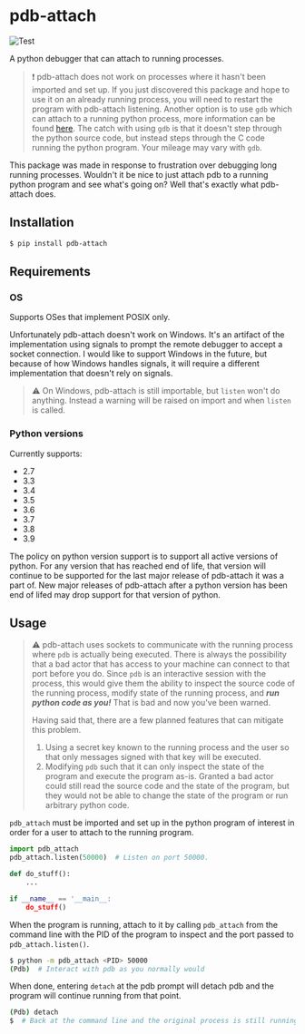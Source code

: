 # pdb-attach #

![Test](https://github.com/smitchell556/pdb-attach/workflows/Test/badge.svg)

A python debugger that can attach to running processes.

> :exclamation: pdb-attach does not work on processes where it hasn't been imported and set up. If you just discovered this package and hope to use it on an already running process, you will need to restart the program with pdb-attach listening. Another option is to use `gdb` which can attach to a running python process, more information can be found [here](https://wiki.python.org/moin/DebuggingWithGdb). The catch with using `gdb` is that it doesn't step through the python source code, but instead steps through the C code running the python program. Your mileage may vary with `gdb`.

This package was made in response to frustration over debugging long running processes. Wouldn't it be nice to just attach pdb to a running python program and see what's going on? Well that's exactly what pdb-attach does.

## Installation ##

```bash
$ pip install pdb-attach
```

## Requirements ##

### OS ###

Supports OSes that implement POSIX only.

Unfortunately pdb-attach doesn't work on Windows. It's an artifact of the implementation using signals to prompt the remote debugger to accept a socket connection. I would like to support Windows in the future, but because of how Windows handles signals, it will require a different implementation that doesn't rely on signals.

> :warning: On Windows, pdb-attach is still importable, but `listen` won't do anything. Instead a warning will be raised on import and when `listen` is called.

### Python versions ###

Currently supports:

- 2.7
- 3.3
- 3.4
- 3.5
- 3.6
- 3.7
- 3.8
- 3.9

The policy on python version support is to support all active versions of python. For any version that has reached end of life, that version will continue to be supported for the last major release of pdb-attach it was a part of. New major releases of pdb-attach after a python version has been end of lifed may drop support for that version of python.

## Usage ##

> :warning: pdb-attach uses sockets to communicate with the running process where `pdb` is actually being executed. There is always the possibility that a bad actor that has access to your machine can connect to that port before you do. Since `pdb` is an interactive session with the process, this would give them the ability to inspect the source code of the running process, modify state of the running process, and **_run python code as you!_** That is bad and now you've been warned.
>
> Having said that, there are a few planned features that can mitigate this problem.
> 1. Using a secret key known to the running process and the user so that only messages signed with that key will be executed.
> 1. Modifying `pdb` such that it can only inspect the state of the program and execute the program as-is. Granted a bad actor could still read the source code and the state of the program, but they would not be able to change the state of the program or run arbitrary python code.

`pdb_attach` must be imported and set up in the python program of interest in order for a user to attach to the running program.

```python
import pdb_attach
pdb_attach.listen(50000)  # Listen on port 50000.

def do_stuff():
    ...

if __name__ == '__main__:
    do_stuff()
```

When the program is running, attach to it by calling `pdb_attach` from the command line with the PID of the program to inspect and the port passed to `pdb_attach.listen()`.

```bash
$ python -m pdb_attach <PID> 50000
(Pdb)  # Interact with pdb as you normally would
```

When done, entering `detach` at the pdb prompt will detach pdb and the program will continue running from that point.

```bash
(Pdb) detach
$  # Back at the command line and the original process is still running!
```
